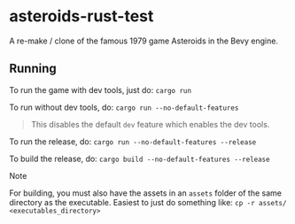 # asteroids-rust-test

A re-make / clone of the famous 1979 game Asteroids in the Bevy engine.

## Running

To run the game with dev tools, just do:
`cargo run`

To run without dev tools, do:
`cargo run --no-default-features`
> This disables the default `dev` feature which enables the dev tools.

To run the release, do:
`cargo run --no-default-features --release`

To build the release, do:
`cargo build --no-default-features --release`
> [!NOTE]
> For building, you must also have the assets in an `assets` folder
> of the same directory as the executable.
> Easiest to just do something like:
> `cp -r assets/ <executables_directory>`
